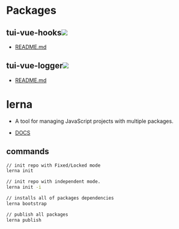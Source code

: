 # Packages

## tui-vue-hooks[<img src="https://img.shields.io/npm/v/tui-vue-hooks.svg">](https://www.npmjs.com/package/tui-vue-hooks)

- [README.md](https://github.com/babytutu/packages/tree/master/packages/tui-vue-hooks)

## tui-vue-logger[<img src="https://img.shields.io/npm/v/tui-vue-logger.svg">](https://www.npmjs.com/package/tui-vue-logger)

- [README.md](https://github.com/babytutu/packages/tree/master/packages/tui-vue-logger)


# lerna

- A tool for managing JavaScript projects with multiple packages.

- [DOCS](https://lernajs.io/)

## commands

```bash
// init repo with Fixed/Locked mode
lerna init

// init repo with independent mode.
lerna init -i

// installs all of packages dependencies
lerna bootstrap

// publish all packages
lerna publish
```